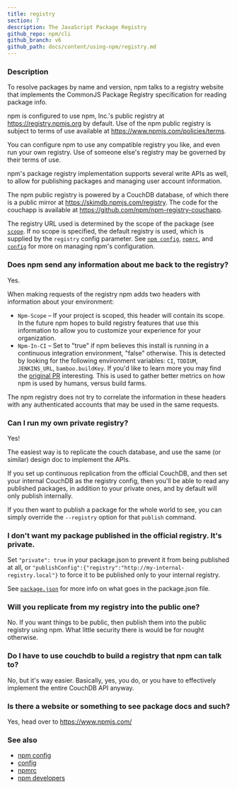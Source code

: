 ```yaml
---
title: registry
section: 7
description: The JavaScript Package Registry
github_repo: npm/cli
github_branch: v6
github_path: docs/content/using-npm/registry.md
---
```


### Description

To resolve packages by name and version, npm talks to a registry website
that implements the CommonJS Package Registry specification for reading
package info.

npm is configured to use npm, Inc.'s public registry at
<https://registry.npmjs.org> by default. Use of the npm public registry is
subject to terms of use available at <https://www.npmjs.com/policies/terms>.

You can configure npm to use any compatible registry you like, and even run
your own registry. Use of someone else's registry may be governed by their
terms of use.

npm's package registry implementation supports several
write APIs as well, to allow for publishing packages and managing user
account information.

The npm public registry is powered by a CouchDB database,
of which there is a public mirror at
<https://skimdb.npmjs.com/registry>.  The code for the couchapp is
available at <https://github.com/npm/npm-registry-couchapp>.

The registry URL used is determined by the scope of the package (see
[`scope`](/cli/v6/using-npm/scope). If no scope is specified, the default registry is used, which is
supplied by the `registry` config parameter.  See [`npm config`](/cli/v6/commands/npm-config),
[`npmrc`](/cli/v6/configuring-npm/npmrc), and [`config`](/cli/v6/using-npm/config) for more on managing npm's configuration.

### Does npm send any information about me back to the registry?

Yes.

When making requests of the registry npm adds two headers with information
about your environment:

* `Npm-Scope` – If your project is scoped, this header will contain its
  scope. In the future npm hopes to build registry features that use this
  information to allow you to customize your experience for your
  organization.
* `Npm-In-CI` – Set to "true" if npm believes this install is running in a
  continuous integration environment, "false" otherwise. This is detected by
  looking for the following environment variables: `CI`, `TDDIUM`,
  `JENKINS_URL`, `bamboo.buildKey`. If you'd like to learn more you may find
  the [original PR](https://github.com/npm/npm-registry-client/pull/129)
  interesting.
  This is used to gather better metrics on how npm is used by humans, versus
  build farms.

The npm registry does not try to correlate the information in these headers
with any authenticated accounts that may be used in the same requests.

### Can I run my own private registry?

Yes!

The easiest way is to replicate the couch database, and use the same (or
similar) design doc to implement the APIs.

If you set up continuous replication from the official CouchDB, and then
set your internal CouchDB as the registry config, then you'll be able
to read any published packages, in addition to your private ones, and by
default will only publish internally. 

If you then want to publish a package for the whole world to see, you can
simply override the `--registry` option for that `publish` command.

### I don't want my package published in the official registry. It's private.

Set `"private": true` in your package.json to prevent it from being
published at all, or
`"publishConfig":{"registry":"http://my-internal-registry.local"}`
to force it to be published only to your internal registry.

See [`package.json`](/cli/v6/configuring-npm/package-json) for more info on what goes in the package.json file.

### Will you replicate from my registry into the public one?

No.  If you want things to be public, then publish them into the public
registry using npm.  What little security there is would be for nought
otherwise.

### Do I have to use couchdb to build a registry that npm can talk to?

No, but it's way easier.  Basically, yes, you do, or you have to
effectively implement the entire CouchDB API anyway.

### Is there a website or something to see package docs and such?

Yes, head over to <https://www.npmjs.com/>

### See also

* [npm config](/cli/v6/commands/npm-config)
* [config](/cli/v6/using-npm/config)
* [npmrc](/cli/v6/configuring-npm/npmrc)
* [npm developers](/cli/v6/using-npm/developers)
